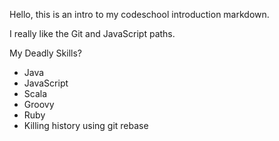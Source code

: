 Hello, this is an intro to my codeschool introduction markdown.

I really like the Git and JavaScript paths.

My Deadly Skills?
* Java
* JavaScript
* Scala
* Groovy
* Ruby
* Killing history using git rebase

